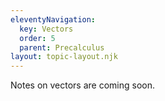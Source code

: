 ```yaml
---
eleventyNavigation:
  key: Vectors
  order: 5
  parent: Precalculus
layout: topic-layout.njk
---
```


Notes on vectors are coming soon.
